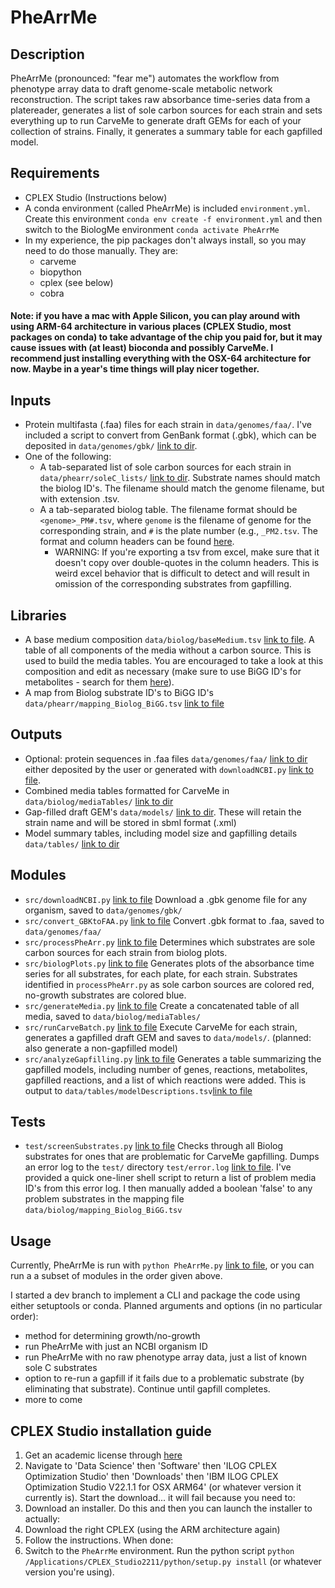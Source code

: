 # PheArrMe
## Description
PheArrMe (pronounced: "fear me") automates the workflow from phenotype array data to draft genome-scale metabolic network reconstruction. The script takes raw absorbance time-series data from a platereader, generates a list of sole carbon sources for each strain and sets everything up to run CarveMe to generate draft GEMs for each of your collection of strains. Finally, it generates a summary table for each gapfilled model. 

## Requirements
- CPLEX Studio (Instructions below)
- A conda environment (called PheArrMe) is included `environment.yml`.  Create this environment `conda env create -f environment.yml` and then switch to the BiologMe environment `conda activate PheArrMe`
- In my experience, the pip packages don't always install, so you may need to do those manually. They are:
	- carveme
	- biopython
	- cplex (see below)
	- cobra

#### Note: if you have a mac with Apple Silicon, you can play around with using ARM-64 architecture in various places (CPLEX Studio, most packages on conda) to take advantage of the chip you paid for, but it may cause issues with (at least) bioconda and possibly CarveMe. I recommend just installing everything with the OSX-64 architecture for now. Maybe in a year's time things will play nicer together. 

## Inputs
- Protein multifasta (.faa) files for each strain in `data/genomes/faa/`. I've included a script to convert from GenBank format (.gbk), which can be deposited in `data/genomes/gbk/` [link to dir](data/genomes/gbk/). 
- One of the following:
 	- A tab-separated list of sole carbon sources for each strain in `data/phearr/soleC_lists/` [link to dir](data/phearr/soleC_lists/). Substrate names should match the biolog ID's. The filename should match the genome filename, but with extension .tsv.
 	- A a tab-separated biolog table. The filename format should be `<genome>_PM#.tsv`, where `genome` is the filename of genome for the corresponding strain, and `#` is the plate number (e.g., `_PM2.tsv`. The format and column headers can be found [here](docs/examples/exampleBiologData.tsv).
 	 	- WARNING: If you're exporting a tsv from excel, make sure that it doesn't copy over double-quotes in the column headers. This is weird excel behavior that is difficult to detect and will result in omission of the corresponding substrates from gapfilling. 

## Libraries
- A base medium composition `data/biolog/baseMedium.tsv` [link to file](data/phearr/baseMedium.tsv). A table of all components of the media without a carbon source. This is used to build the media tables. You are encouraged to take a look at this composition and edit as necessary (make sure to use BiGG ID's for metabolites - search for them [here](http://bigg.ucsd.edu/)).  
- A map from Biolog substrate ID's to BiGG ID's `data/phearr/mapping_Biolog_BiGG.tsv` [link to file](data/phearr/mapping_Biolog_BiGG.tsv)

## Outputs
- Optional: protein sequences in .faa files `data/genomes/faa/` [link to dir](data/genomes/faa/) either deposited by the user or generated with `downloadNCBI.py` [link to file](src/downloadNCBI.py).
- Combined media tables formatted for CarveMe in `data/biolog/mediaTables/` [link to dir](data/phearr/mediaTables/)
- Gap-filled draft GEM's `data/models/` [link to dir](data/models/). These will retain the strain name and will be stored in sbml format (.xml)
- Model summary tables, including model size and gapfilling details `data/tables/` [link to dir](data/tables/)

## Modules
- `src/downloadNCBI.py` [link to file](src/downloadNCBI.py) Download a .gbk genome file for any organism, saved to `data/genomes/gbk/`
- `src/convert_GBKtoFAA.py` [link to file](src/convert_GBKtoFAA.py) Convert .gbk format to .faa, saved to `data/genomes/faa/`
- `src/processPheArr.py` [link to file](src/processPheArr.py) Determines which substrates are sole carbon sources for each strain from biolog plots.
- `src/biologPlots.py` [link to file](src/PheArrPlots.py) Generates plots of the absorbance time series for all substrates, for each plate, for each strain. Substrates identified in `processPheArr.py` as sole carbon sources are colored red, no-growth substrates are colored blue.  
- `src/generateMedia.py` [link to file](src/generateMedia.py) Create a concatenated table of all media, saved to `data/biolog/mediaTables/`
- `src/runCarveBatch.py` [link to file](src/runCarveBatch.py) Execute CarveMe for each strain, generates a gapfilled draft GEM and saves to `data/models/`. (planned: also generate a non-gapfilled model)
- `src/analyzeGapfilling.py` [link to file](src/analyzeGapfilling.py) Generates a table summarizing the gapfilled models, including number of genes, reactions, metabolites, gapfilled reactions, and a list of which reactions were added. This is output to `data/tables/modelDescriptions.tsv`[link to file](data/tables/modelDescriptions.tsv)

## Tests
- `test/screenSubstrates.py` [link to file](test/screenSubstrates.py) Checks through all Biolog substrates for ones that are problematic for CarveMe gapfilling. Dumps an error log to the `test/` directory `test/error.log` [link to file](test/error.log). I've provided a quick one-liner shell script to return a list of problem media ID's from this error log. I then manually added a boolean 'false' to any problem substrates in the mapping file `data/biolog/mapping_Biolog_BiGG.tsv`

   
## Usage
Currently, PheArrMe is run with `python PheArrMe.py` [link to file](biologme.py), or you can run a a subset of modules in the order given above.  

I started a dev branch to implement a CLI and package the code using either setuptools or conda. Planned arguments and options (in no particular order): 

- method for determining growth/no-growth
- run PheArrMe with just an NCBI organism ID
- run PheArrMe with no raw phenotype array data, just a list of known sole C substrates
- option to re-run a gapfill if it fails due to a problematic substrate (by eliminating that substrate). Continue until gapfill completes.
- more to come

## CPLEX Studio installation guide
1. Get an academic license through [here](https://academic.ibm.com/a2mt/email-auth)
2. Navigate to 'Data Science' then 'Software' then 'ILOG CPLEX Optimization Studio' then 'Downloads' then 'IBM ILOG CPLEX Optimization Studio V22.1.1 for OSX ARM64' (or whatever version it currently is). Start the download... it will fail because you need to:
3. Download an installer. Do this and then you can launch the installer to actually:
4. Download the right CPLEX (using the ARM architecture again)
5. Follow the instructions. When done:
6. Switch to the `PheArrMe` environment. Run the python script `python /Applications/CPLEX_Studio2211/python/setup.py install` (or whatever version you're using). 
